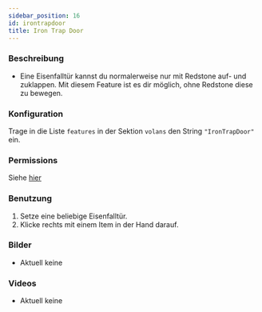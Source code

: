 ```yaml
---
sidebar_position: 16
id: irontrapdoor
title: Iron Trap Door
---
```

### Beschreibung
* Eine Eisenfalltür kannst du normalerweise nur mit Redstone auf- und zuklappen. Mit diesem Feature ist es dir möglich, ohne Redstone diese zu bewegen.
### Konfiguration
Trage in die Liste `features` in der Sektion `volans` den String `"IronTrapDoor"` ein.
### Permissions
Siehe [hier](/docs/Permissions/#trapdoor)
### Benutzung
1. Setze eine beliebige Eisenfalltür.
2. Klicke rechts mit einem Item in der Hand darauf.
### Bilder
- Aktuell keine
### Videos
- Aktuell keine